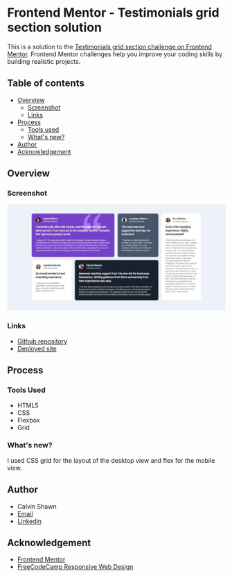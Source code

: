 # Frontend Mentor - Testimonials grid section solution

This is a solution to the [Testimonials grid section challenge on Frontend Mentor](https://www.frontendmentor.io/challenges/testimonials-grid-section-Nnw6J7Un7). Frontend Mentor challenges help you improve your coding skills by building realistic projects. 

## Table of contents
- [Overview](#overview)
    - [Screenshot](#screenshot)
    - [Links](#links)
- [Process](#process)
    - [Tools used](#tools-used)
    - [What's new?](#whats-new)
- [Author](#author)
- [Acknowledgement](#acknowledgement)


## Overview
### Screenshot
![Screenshot of the webpage](./src/assets/Web%20capture_8-5-2023_213036_127.0.0.1.jpeg)

### Links
- [Github repository](https://github.com/MuneneCalvin/Testimonials-grid)
- [Deployed site](#)

## Process
### Tools Used
- HTML5
- CSS
- Flexbox
- Grid

### What's new?
I used CSS grid for the layout of the desktop view and flex for the mobile view.

## Author
- Calvin Shawn
- [Email](mailto:munenecalvn@gmail.com)
- [Linkedin](https://www.linkedin.com/in/Calvin-Munene/)

## Acknowledgement
- [Frontend Mentor](https://www.frontendmentor.io/)
- [FreeCodeCamp Responsive Web Design](https://www.freecodecamp.org/learn/responsive-web-design/)